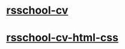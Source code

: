 # [rsschool-cv](https://tmkvch18.github.io/rsschool-cv/cv)
# [rsschool-cv-html-css](https://tmkvch18.github.io/rsschool-cv/)